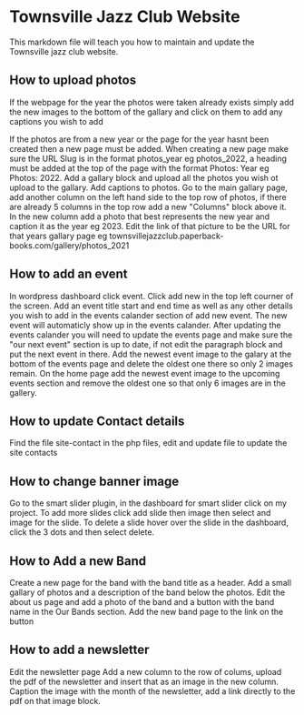 # Townsville Jazz Club Website
This markdown file will teach you how to maintain and update the Townsville jazz club website.
## How to upload photos
If the webpage for the year the photos were taken already exists simply add the new images to the bottom of the gallary and click on them to add any captions you wish to add

If the photos are from a new year or the page for the year hasnt been created then a new page must be added.
When creating a new page make sure the URL Slug is in the format photos_year eg photos_2022,
a heading must be added at the top of the page with the format Photos: Year eg Photos: 2022.
Add a gallary block and upload all the photos you wish ot upload to the gallary.
Add captions to photos. 
Go to the main gallary page, add another column on the left hand side to the top row of photos,
if there are already 5 columns in the top row add a new "Columns" block above it.
In the new column add a photo that best represents the new year and caption it as the year eg 2023.
Edit the link of that picture to be the URL for that years gallary page eg townsvillejazzclub.paperback-books.com/gallery/photos_2021

## How to add an event
In wordpress dashboard click event.
Click add new in the top left courner of the screen.
Add an event title start and end time as well as any other details you wish to add in the events calander section of add new event.
The new event will automaticly show up in the events calander. 
After updating the events calander you will need to update the events page and make sure the "our next event" section is up to date, if not edit the paragraph block and put the next event in there.
Add the newest event image to the galary at the bottom of the events page and delete the oldest one there so only 2 images remain.
On the home page add the newest event image to the upcoming events section and remove the oldest one so that only 6 images are in the gallery.
## How to update Contact details
Find the file site-contact in the php files,
edit and update file to update the site contacts
## How to change banner image
Go to the smart slider plugin, in the dashboard for smart slider click on my project.
To add more slides click add slide then image then select and image for the slide.
To delete a slide hover over the slide in the dashboard, click the 3 dots and then select delete.
## How to Add a new Band
Create a new page for the band with the band title as a header.
Add a small gallary of photos and a description of the band below the photos.
Edit the about us page and add a photo of the band and a button with the band name in the Our Bands section.
Add the new band page to the link on the button
## How to add a newsletter
Edit the newsletter page
Add a new column to the row of colums,
upload the pdf of the newsletter and insert that as an image in the new column.
Caption the image with the month of the newsletter,
add a link directly to the pdf on that image block.



